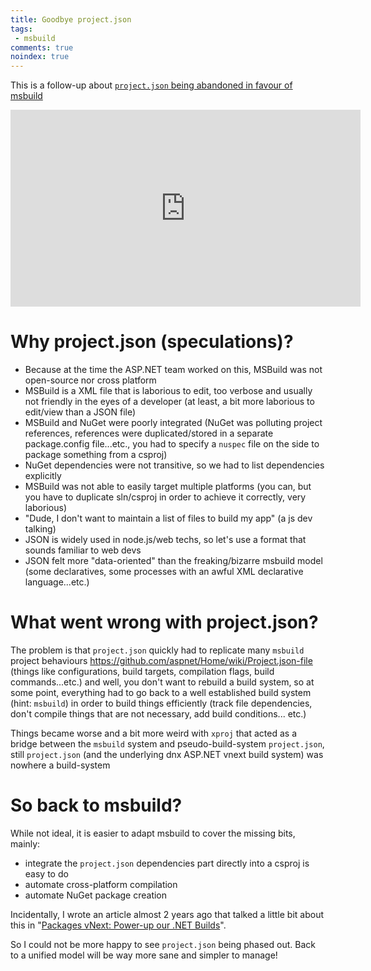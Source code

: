 ```yaml
---
title: Goodbye project.json
tags:
 - msbuild
comments: true
noindex: true
---
```

This is a follow-up about [`project.json` being abandoned in favour of msbuild](https://twitter.com/xoofx/status/730223811895779328)

<iframe width="560" height="315" src="https://www.youtube.com/embed/P9HqMZviaMg?start=1713" frameborder="0" allowfullscreen></iframe>

# Why project.json (speculations)?

- Because at the time the ASP.NET team worked on this, MSBuild was not open-source nor cross platform
- MSBuild is a XML file that is laborious to edit, too verbose and usually not friendly in the eyes of a developer (at least, a bit more laborious to edit/view than a JSON file)
- MSBuild and NuGet were poorly integrated (NuGet was polluting project references, references were duplicated/stored in a separate package.config file...etc., you had to specify a `nuspec` file on the side to package something from a csproj)
- NuGet dependencies were not transitive, so we had to list dependencies explicitly
- MSBuild was not able to easily target multiple platforms (you can, but you have to duplicate sln/csproj in order to achieve it correctly, very laborious)
- "Dude, I don't want to maintain a list of files to build my app" (a js dev talking)
- JSON is widely used in node.js/web techs, so let's use a format that sounds familiar to web devs
- JSON felt more "data-oriented" than the freaking/bizarre msbuild model (some declaratives, some processes with an awful XML declarative language...etc.)

# What went wrong with project.json?

The problem is that `project.json` quickly had to replicate many `msbuild` project behaviours <https://github.com/aspnet/Home/wiki/Project.json-file> (things like configurations, build targets, compilation flags, build commands...etc.) and well, you don't want to rebuild a build system, so at some point, everything had to go back to a well established build system (hint: `msbuild`) in order to build things efficiently (track file dependencies, don't compile things that are not necessary, add build conditions... etc.)

Things became worse and a bit more weird with `xproj` that acted as a bridge between the `msbuild` system and pseudo-build-system `project.json`, still `project.json` (and the underlying dnx ASP.NET vnext build system) was nowhere a build-system

# So back to msbuild?

While not ideal, it is easier to adapt msbuild to cover the missing bits, mainly:

- integrate the `project.json` dependencies part directly into a csproj is easy to do
- automate cross-platform compilation
- automate NuGet package creation

Incidentally, I wrote an article almost 2 years ago that talked a little bit about this in "[Packages vNext: Power-up our .NET Builds](http://xoofx.github.io/blog/2014/08/13/packages-vnext-power-up-our-net-builds/)". 

So I could not be more happy to see `project.json` being phased out. Back to a unified model will be way more sane and simpler to manage!

